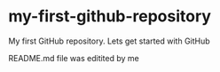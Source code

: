# my-first-github-repository
My first GitHub repository.  Lets get started with GitHub

README.md file was editited by me

